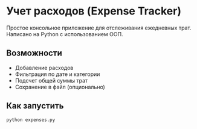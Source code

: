 # Учет расходов (Expense Tracker)

Простое консольное приложение для отслеживания ежедневных трат. Написано на Python с использованием ООП.

## Возможности

- Добавление расходов
- Фильтрация по дате и категории
- Подсчет общей суммы трат
- Сохранение в файл (опционально)

## Как запустить

```bash
python expenses.py
